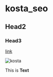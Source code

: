 # kosta_seo

## Head2

### Head3

[link](http://naver.com)

![kosta](http://edu2.kosta.or.kr/assets/images/kosta2.png)

This is **Text**

